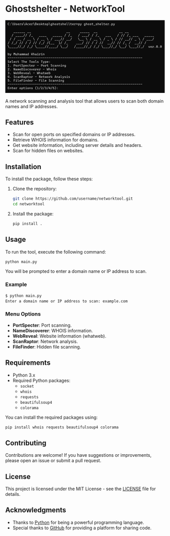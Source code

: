 # Ghostshelter - NetworkTool
![Cover](images/cover.png)

A network scanning and analysis tool that allows users to scan both domain names and IP addresses.

## Features

- Scan for open ports on specified domains or IP addresses.
- Retrieve WHOIS information for domains.
- Get website information, including server details and headers.
- Scan for hidden files on websites.

## Installation

To install the package, follow these steps:

1. Clone the repository:
   ```bash
   git clone https://github.com/username/networktool.git
   cd networktool
   ```

2. Install the package:
   ```bash
   pip install .
   ```

## Usage

To run the tool, execute the following command:

```bash
python main.py
```

You will be prompted to enter a domain name or IP address to scan.

### Example

```bash
$ python main.py
Enter a domain name or IP address to scan: example.com
```

### Menu Options

- **PortSpecter**: Port scanning.
- **NameDiscoverer**: WHOIS information.
- **WebReveal**: Website information (whatweb).
- **ScanRaptor**: Network analysis.
- **FileFinder**: Hidden file scanning.

## Requirements

- Python 3.x
- Required Python packages:
  - `socket`
  - `whois`
  - `requests`
  - `beautifulsoup4`
  - `colorama`

You can install the required packages using:
```bash
pip install whois requests beautifulsoup4 colorama
```

## Contributing

Contributions are welcome! If you have suggestions or improvements, please open an issue or submit a pull request.

## License

This project is licensed under the MIT License - see the [LICENSE](LICENSE) file for details.

## Acknowledgments

- Thanks to [Python](https://www.python.org/) for being a powerful programming language.
- Special thanks to [GitHub](https://github.com/) for providing a platform for sharing code.
